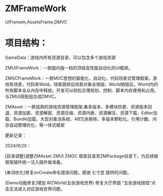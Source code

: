 # ZMFrameWork
UIFramem,AssetsFrame,DMVC
# 项目结构：

GameData：游戏内所有资源目录，可以包含多个游戏资源

ZMUIFrameWork：一款国内独一档的顶级高性能自动化的UI框架。

ZMGCFrameWork：一款MVC思想的智能化、自动化、代码场景式管理框架。游戏有场景，代码有Wold。场景跳转后场景对象全销毁，World销毁后，World内的所有脚本全从内存中释放。开发可以轻松合理规划、控制、脚本内存使用和占用。与ZMUI搭配组合成DMVC。

ZMAsset：一款成熟的游戏资源管理框架,集多版本、多模块热更、资源版本回退、资源加密、资源解密、资源压缩、资源内嵌、资源解压、资源下载、Editor加载、Bundle加载、大型对象池系统、AB冗余剔除、多版本颗粒化、引用计数、内存自动管理优化、等一体式框架

更新记录：

2024/9/20：

[目录调整]调整ZMAsset ZMUI ZMGC 框架目录至ZMPackage目录下，为后续做框架插件统一注入插件做准备。

[单词优化]修复onCreate命名错误问题。感谢 七寸息 提供的问题。

[Demo功能修复]增加 WZWorld(五张游戏世界) 修复大厅界面 “五张游戏按钮”点击无法进入对应游戏世界问题。


